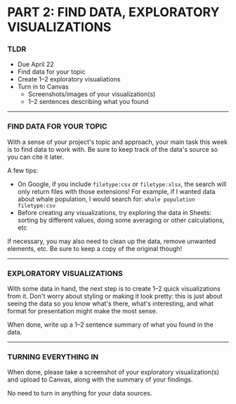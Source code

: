 # PART 2: FIND DATA, EXPLORATORY VISUALIZATIONS

### TLDR  
* Due April 22  
* Find data for your topic  
* Create 1–2 exploratory visualiations  
* Turn in to Canvas  
  * Screenshots/images of your visualization(s)  
  * 1–2 sentences describing what you found  

***

### FIND DATA FOR YOUR TOPIC  
With a sense of your project's topic and approach, your main task this week is to find data to work with. Be sure to keep track of the data's source so you can cite it later.

A few tips:  
* On Google, if you include `filetype:csv` or `filetype:xlsx`, the search will only return files with those extensions! For example, if I wanted data about whale population, I would search for: `whale population filetype:csv`  
* Before creating any visualizations, try exploring the data in Sheets: sorting by different values, doing some averaging or other calculations, etc  

If necessary, you may also need to clean up the data, remove unwanted elements, etc. Be sure to keep a copy of the original though!

***

### EXPLORATORY VISUALIZATIONS  
With some data in hand, the next step is to create 1–2 quick visualizations from it. Don't worry about styling or making it look pretty: this is just about seeing the data so you know what's there, what's interesting, and what format for presentation might make the most sense.

When done, write up a 1–2 sentence summary of what you found in the data.

***

### TURNING EVERYTHING IN  
When done, please take a screenshot of your exploratory visualization(s) and upload to Canvas, along with the summary of your findings.

No need to turn in anything for your data sources.

